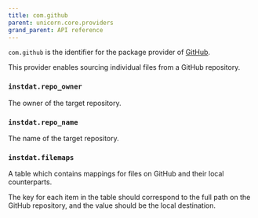 ```yaml
---
title: com.github
parent: unicorn.core.providers
grand_parent: API reference
---
```


`com.github` is the identifier for the package provider of [GitHub](https://github.com).

This provider enables sourcing individual files from a GitHub repository.

### `instdat.repo_owner`

The owner of the target repository.

### `instdat.repo_name`

The name of the target repository.

### `instdat.filemaps`

A table which contains mappings for files on GitHub and their local counterparts.

The key for each item in the table should correspond to the full path on the GitHub repository, and the value should be the local destination.

